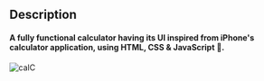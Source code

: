## Description

#### A fully functional calculator having its UI inspired from iPhone's calculator application, using HTML, CSS & JavaScript 🧮.

![calC](https://user-images.githubusercontent.com/81289215/121756982-b2e72800-cb39-11eb-8499-46e7ef59ce19.gif)

